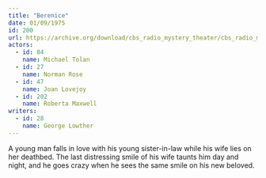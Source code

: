 ```yaml
---
title: "Berenice"
date: 01/09/1975
id: 200
url: https://archive.org/download/cbs_radio_mystery_theater/cbs_radio_mystery_theater-0151-0200.zip/cbs_radio_mystery_theater-0151-0200%2Fcbsrmt_0200_berenice.mp3
actors:  
  - id: 84
    name: Michael Tolan  
  - id: 27
    name: Norman Rose  
  - id: 47
    name: Joan Lovejoy  
  - id: 202
    name: Roberta Maxwell
writers:  
  - id: 28
    name: George Lowther
---
```

A young man falls in love with his young sister-in-law while his wife lies on her deathbed. The last distressing smile of his wife taunts him day and night, and he goes crazy when he sees the same smile on his new beloved.